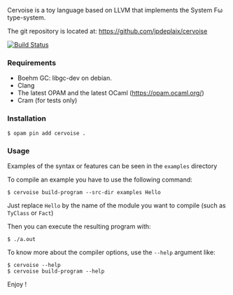 Cervoise is a toy language based on LLVM that implements the System Fω type-system.

The git repository is located at: https://github.com/jpdeplaix/cervoise

[![Build Status](https://travis-ci.org/jpdeplaix/cervoise.png?branch=master)](https://travis-ci.org/jpdeplaix/cervoise)

### Requirements

* Boehm GC: libgc-dev on debian.
* Clang
* The latest OPAM and the latest OCaml (https://opam.ocaml.org/)
* Cram (for tests only)

### Installation

```
$ opam pin add cervoise .
```

### Usage

Examples of the syntax or features can be seen in the `examples` directory

To compile an example you have to use the following command:

```
$ cervoise build-program --src-dir examples Hello
```

Just replace `Hello` by the name of the module you want to compile (such as `TyClass` or `Fact`)

Then you can execute the resulting program with:

```
$ ./a.out
```

To know more about the compiler options, use the `--help` argument like:

```
$ cervoise --help
$ cervoise build-program --help
```


Enjoy !
